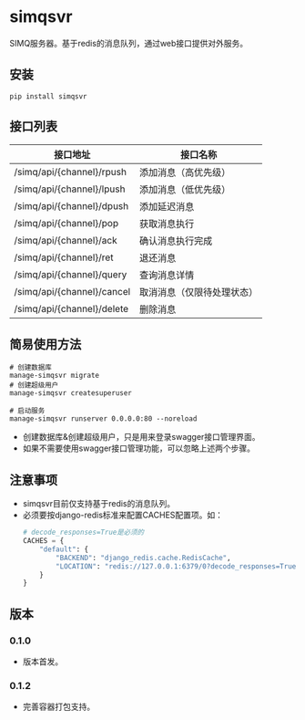 # simqsvr

SIMQ服务器。基于redis的消息队列，通过web接口提供对外服务。

## 安装

```shell
pip install simqsvr
```

## 接口列表

接口地址 | 接口名称 |
-- | -- |
/simq/api/{channel}/rpush | 添加消息（高优先级） |
/simq/api/{channel}/lpush | 添加消息（低优先级） |
/simq/api/{channel}/dpush | 添加延迟消息 |
/simq/api/{channel}/pop | 获取消息执行 |
/simq/api/{channel}/ack | 确认消息执行完成 |
/simq/api/{channel}/ret | 退还消息 |
/simq/api/{channel}/query | 查询消息详情 |
/simq/api/{channel}/cancel | 取消消息（仅限待处理状态） |
/simq/api/{channel}/delete | 删除消息 |

## 简易使用方法

```shell
# 创建数据库
manage-simqsvr migrate
# 创建超级用户
manage-simqsvr createsuperuser

# 启动服务
manage-simqsvr runserver 0.0.0.0:80 --noreload
```

- 创建数据库&创建超级用户，只是用来登录swagger接口管理界面。
- 如果不需要使用swagger接口管理功能，可以忽略上述两个步骤。

## 注意事项

- simqsvr目前仅支持基于redis的消息队列。
- 必须要按django-redis标准来配置CACHES配置项。如：
    ```python
    # decode_responses=True是必须的
    CACHES = {
        "default": {
            "BACKEND": "django_redis.cache.RedisCache",
            "LOCATION": "redis://127.0.0.1:6379/0?decode_responses=True",
        }
    }
    ```

## 版本

### 0.1.0

- 版本首发。

### 0.1.2

- 完善容器打包支持。
